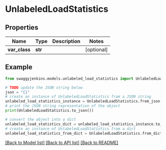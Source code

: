 # UnlabeledLoadStatistics


## Properties

Name | Type | Description | Notes
------------ | ------------- | ------------- | -------------
**var_class** | **str** |  | [optional] 

## Example

```python
from swaggyjenkins.models.unlabeled_load_statistics import UnlabeledLoadStatistics

# TODO update the JSON string below
json = "{}"
# create an instance of UnlabeledLoadStatistics from a JSON string
unlabeled_load_statistics_instance = UnlabeledLoadStatistics.from_json(json)
# print the JSON string representation of the object
print(UnlabeledLoadStatistics.to_json())

# convert the object into a dict
unlabeled_load_statistics_dict = unlabeled_load_statistics_instance.to_dict()
# create an instance of UnlabeledLoadStatistics from a dict
unlabeled_load_statistics_from_dict = UnlabeledLoadStatistics.from_dict(unlabeled_load_statistics_dict)
```
[[Back to Model list]](../README.md#documentation-for-models) [[Back to API list]](../README.md#documentation-for-api-endpoints) [[Back to README]](../README.md)



